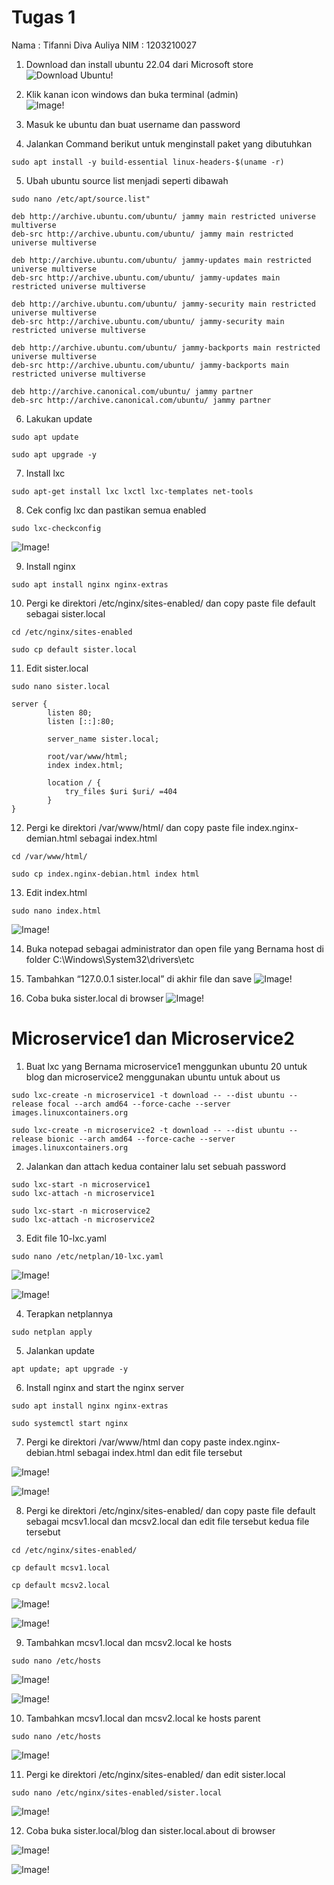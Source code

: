 # Tugas 1

Nama    : Tifanni Diva Auliya
NIM     : 1203210027

1. Download dan install ubuntu 22.04 dari Microsoft store
![Download Ubuntu!](asset/1.png)

2. Klik kanan icon windows dan buka terminal (admin)  
![Image!](asset/2.png)

3. Masuk ke ubuntu dan buat username dan password

4. Jalankan Command berikut untuk menginstall paket yang dibutuhkan

```
sudo apt install -y build-essential linux-headers-$(uname -r)
```

5. Ubah ubuntu source list menjadi seperti dibawah

```
sudo nano /etc/apt/source.list"
```

```
deb http://archive.ubuntu.com/ubuntu/ jammy main restricted universe multiverse
deb-src http://archive.ubuntu.com/ubuntu/ jammy main restricted universe multiverse

deb http://archive.ubuntu.com/ubuntu/ jammy-updates main restricted universe multiverse
deb-src http://archive.ubuntu.com/ubuntu/ jammy-updates main restricted universe multiverse

deb http://archive.ubuntu.com/ubuntu/ jammy-security main restricted universe multiverse
deb-src http://archive.ubuntu.com/ubuntu/ jammy-security main restricted universe multiverse

deb http://archive.ubuntu.com/ubuntu/ jammy-backports main restricted universe multiverse
deb-src http://archive.ubuntu.com/ubuntu/ jammy-backports main restricted universe multiverse

deb http://archive.canonical.com/ubuntu/ jammy partner
deb-src http://archive.canonical.com/ubuntu/ jammy partner
```

6. Lakukan update

```
sudo apt update
```

```
sudo apt upgrade -y
```

7. Install lxc

```
sudo apt-get install lxc lxctl lxc-templates net-tools
```

8. Cek config lxc dan pastikan semua enabled

```
sudo lxc-checkconfig
```

![Image!](asset/3.png)

9. Install nginx

```
sudo apt install nginx nginx-extras
```

10.	Pergi ke direktori /etc/nginx/sites-enabled/ dan copy paste file default sebagai sister.local

```
cd /etc/nginx/sites-enabled
```

```
sudo cp default sister.local
```

11. Edit sister.local

```
sudo nano sister.local
```

```
server {
        listen 80;
        listen [::]:80;

        server_name sister.local;

        root/var/www/html;
        index index.html;

        location / {
            try_files $uri $uri/ =404
        }
}
```

12.	Pergi ke direktori /var/www/html/ dan copy paste file index.nginx-demian.html sebagai index.html

```
cd /var/www/html/
```

```
sudo cp index.nginx-debian.html index html
```

13. Edit index.html

```
sudo nano index.html
```

![Image!](asset/4.png)

14.	Buka notepad sebagai administrator dan open file yang Bernama host di folder C:\Windows\System32\drivers\etc

15.	Tambahkan “127.0.0.1 sister.local” di akhir file dan save
![Image!](asset/5.png)

16.	Coba buka sister.local di browser
![Image!](asset/6.png)

# Microservice1 dan Microservice2

1. Buat lxc yang Bernama microservice1 menggunkan ubuntu 20 untuk blog dan microservice2 menggunakan ubuntu untuk about us

```
sudo lxc-create -n microservice1 -t download -- --dist ubuntu --release focal --arch amd64 --force-cache --server images.linuxcontainers.org
```

```
sudo lxc-create -n microservice2 -t download -- --dist ubuntu --release bionic --arch amd64 --force-cache --server images.linuxcontainers.org
```

2. Jalankan dan attach kedua container lalu set sebuah password

```
sudo lxc-start -n microservice1
sudo lxc-attach -n microservice1
```

```
sudo lxc-start -n microservice2
sudo lxc-attach -n microservice2
```

3. Edit file 10-lxc.yaml

```
sudo nano /etc/netplan/10-lxc.yaml
```

![Image!](asset/7.png)

![Image!](asset/8.png)

4. Terapkan netplannya

```
sudo netplan apply
```

5. Jalankan update

```
apt update; apt upgrade -y
```

6. Install nginx and start the nginx server

```
sudo apt install nginx nginx-extras
```

```
sudo systemctl start nginx
```

7. Pergi ke direktori /var/www/html dan copy paste index.nginx-debian.html sebagai index.html dan edit file tersebut

![Image!](asset/9.png)

![Image!](asset/10.png)

8. Pergi ke direktori /etc/nginx/sites-enabled/ dan copy paste file default sebagai mcsv1.local dan mcsv2.local dan edit file tersebut kedua file tersebut

```
cd /etc/nginx/sites-enabled/
```

```
cp default mcsv1.local

cp default mcsv2.local
```

![Image!](asset/11.png)

![Image!](asset/12.png)

9. Tambahkan mcsv1.local dan mcsv2.local ke hosts

```
sudo nano /etc/hosts
```

![Image!](asset/13.png)

![Image!](asset/14.png)

10. Tambahkan mcsv1.local dan mcsv2.local ke hosts parent

```
sudo nano /etc/hosts
```

![Image!](asset/15.png)

11. Pergi ke direktori /etc/nginx/sites-enabled/ dan edit sister.local

```
sudo nano /etc/nginx/sites-enabled/sister.local
```
![Image!](asset/16.png)

12. Coba buka sister.local/blog dan sister.local.about di browser

![Image!](asset/17.png)

![Image!](asset/18.png)


